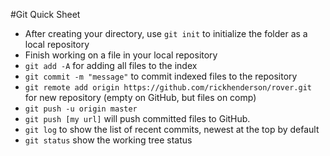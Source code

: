#Git Quick Sheet

- After creating your directory, use `git init` to initialize the folder as a local repository
- Finish working on a file in your local repository
- `git add -A` for adding all files to the index
- `git commit -m "message"` to commit indexed files to the repository
- `git remote add origin https://github.com/rickhenderson/rover.git` for new repository (empty on GitHub, but files on comp)
- `git push -u origin master`
- `git push [my url]` will push committed files to GitHub.
- `git log` to show the list of recent commits, newest at the top by default
- `git status` show the working tree status
